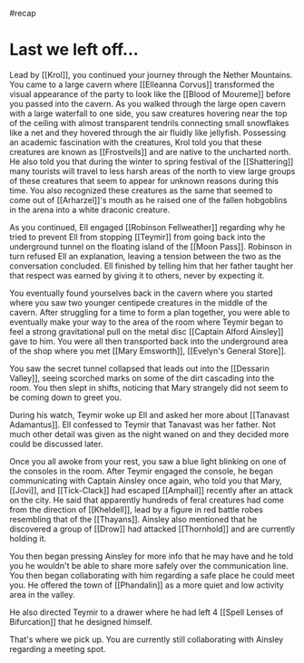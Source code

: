 #recap 
# Last we left off...
Lead by [[Krol]], you continued your journey through the Nether Mountains. You came to a large cavern where [[Elleanna Corvus]] transformed the visual appearance of the party to look like the [[Blood of Moureme]] before you passed into the cavern. As you walked through the large open cavern with a large waterfall to one side, you saw creatures hovering near the top of the ceiling with almost transparent tendrils connecting small snowflakes like a net and they hovered through the air fluidly like jellyfish. Possessing an academic fascination with the creatures, Krol told you that these creatures are known as [[Frostveils]] and are native to the uncharted north. He also told you that during the winter to spring festival of the [[Shattering]] many tourists will travel to less harsh areas of the north to view large groups of these creatures that seem to appear for unknown reasons during this time. You also recognized these creatures as the same that seemed to come out of [[Arharzel]]'s mouth as he raised one of the fallen hobgoblins in the arena into a white draconic creature.

As you continued, Ell engaged [[Robinson Fellweather]] regarding why he tried to prevent Ell from stopping [[Teymir]] from going back into the underground tunnel on the floating island of the [[Moon Pass]]. Robinson in turn refused Ell an explanation, leaving a tension between the two as the conversation concluded. Ell finished by telling him that her father taught her that respect was earned by giving it to others, never by expecting it.

You eventually found yourselves back in the cavern where you started where you saw two younger centipede creatures in the middle of the cavern. After struggling for a time to form a plan together, you were able to eventually make your way to the area of the room where Teymir began to feel a strong gravitational pull on the metal disc [[Captain Alford Ainsley]] gave to him. You were all then transported back into the underground area of the shop where you met [[Mary Emsworth]], [[Evelyn's General Store]].

You saw the secret tunnel collapsed that leads out into the [[Dessarin Valley]], seeing scorched marks on some of the dirt cascading into the room. You then slept in shifts, noticing that Mary strangely did not seem to be coming down to greet you.

During his watch, Teymir woke up Ell and asked her more about [[Tanavast Adamantus]]. Ell confessed to Teymir that Tanavast was her father. Not much other detail was given as the night waned on and they decided more could be discussed later.

Once you all awoke from your rest, you saw a blue light blinking on one of the consoles in the room. After Teymir engaged the console, he began communicating with Captain Ainsley once again, who told you that Mary, [[Jovi]], and [[Tick-Clack]] had escaped [[Amphail]] recently after an attack on the city. He said that apparently hundreds of feral creatures had come from the direction of [[Kheldell]], lead by a figure in red battle robes resembling that of the [[Thayans]]. Ainsley also mentioned that he discovered a group of [[Drow]] had attacked [[Thornhold]] and are currently holding it.

You then began pressing Ainsley for more info that he may have and he told you he wouldn't be able to share more safely over the communication line. You then began collaborating with him regarding a safe place he could meet you. He offered the town of [[Phandalin]] as a more quiet and low activity area in the valley.

He also directed Teymir to a drawer where he had left 4 [[Spell Lenses of Bifurcation]] that he designed himself.

That's where we pick up. You are currently still collaborating with Ainsley regarding a meeting spot.